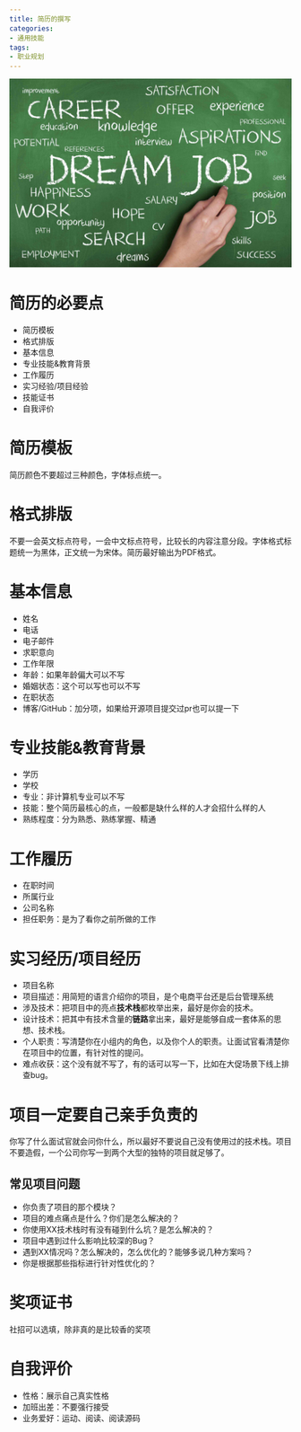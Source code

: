 ```yaml
---
title: 简历的撰写
categories:
- 通用技能
tags:
- 职业规划
---
```


![image](/assets/images/29.jpg)

# 简历的必要点
* 简历模板
* 格式排版
* 基本信息
* 专业技能&教育背景
* 工作履历
* 实习经验/项目经验
* 技能证书
* 自我评价

<!--more-->

# 简历模板
简历颜色不要超过三种颜色，字体标点统一。

# 格式排版
不要一会英文标点符号，一会中文标点符号，比较长的内容注意分段。字体格式标题统一为黑体，正文统一为宋体。简历最好输出为PDF格式。

# 基本信息
* 姓名
* 电话
* 电子邮件
* 求职意向
* 工作年限
* 年龄：如果年龄偏大可以不写
* 婚姻状态：这个可以写也可以不写
* 在职状态
* 博客/GitHub：加分项，如果给开源项目提交过pr也可以提一下

# 专业技能&教育背景
* 学历
* 学校
* 专业：非计算机专业可以不写
* 技能：整个简历最核心的点，一般都是缺什么样的人才会招什么样的人
* 熟练程度：分为熟悉、熟练掌握、精通

# 工作履历
* 在职时间
* 所属行业
* 公司名称
* 担任职务：是为了看你之前所做的工作

# 实习经历/项目经历
* 项目名称
* 项目描述：用简短的语言介绍你的项目，是个电商平台还是后台管理系统
* 涉及技术：把项目中的亮点**技术栈**都枚举出来，最好是你会的技术。
* 设计技术：把其中有技术含量的**链路**拿出来，最好是能够自成一套体系的思想、技术栈。
* 个人职责：写清楚你在小组内的角色，以及你个人的职责。让面试官看清楚你在项目中的位置，有针对性的提问。
* 难点收获：这个没有就不写了，有的话可以写一下，比如在大促场景下线上排查bug。

# 项目一定要自己亲手负责的
你写了什么面试官就会问你什么，所以最好不要说自己没有使用过的技术栈。项目不要造假，一个公司你写一到两个大型的独特的项目就足够了。

## 常见项目问题
* 你负责了项目的那个模块？
* 项目的难点痛点是什么？你们是怎么解决的？
* 你使用XX技术栈时有没有碰到什么坑？是怎么解决的？
* 项目中遇到过什么影响比较深的Bug？
* 遇到XX情况吗？怎么解决的，怎么优化的？能够多说几种方案吗？
* 你是根据那些指标进行针对性优化的？

# 奖项证书
社招可以选填，除非真的是比较香的奖项

# 自我评价
* 性格：展示自己真实性格
* 加班出差：不要强行接受
* 业务爱好：运动、阅读、阅读源码
